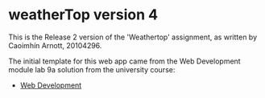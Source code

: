 # weatherTop version 4

This is the Release 2 version of the 'Weathertop' assignment, as written by Caoimhín Arnott, 20104296.  

The initial template for this web app came from the Web Development module lab 9a solution from the university course:

- [Web Development](https://reader.tutors.dev/course/wit-hdip-comp-sci-2023-web-dev-1)
